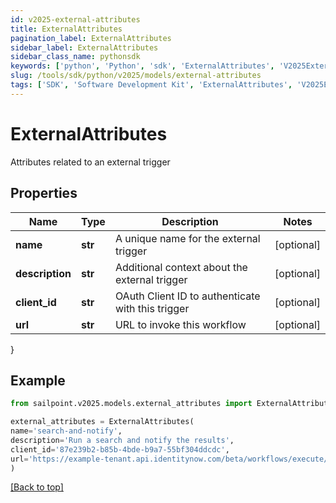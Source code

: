 ```yaml
---
id: v2025-external-attributes
title: ExternalAttributes
pagination_label: ExternalAttributes
sidebar_label: ExternalAttributes
sidebar_class_name: pythonsdk
keywords: ['python', 'Python', 'sdk', 'ExternalAttributes', 'V2025ExternalAttributes'] 
slug: /tools/sdk/python/v2025/models/external-attributes
tags: ['SDK', 'Software Development Kit', 'ExternalAttributes', 'V2025ExternalAttributes']
---
```


# ExternalAttributes

Attributes related to an external trigger

## Properties

Name | Type | Description | Notes
------------ | ------------- | ------------- | -------------
**name** | **str** | A unique name for the external trigger | [optional] 
**description** | **str** | Additional context about the external trigger | [optional] 
**client_id** | **str** | OAuth Client ID to authenticate with this trigger | [optional] 
**url** | **str** | URL to invoke this workflow | [optional] 
}

## Example

```python
from sailpoint.v2025.models.external_attributes import ExternalAttributes

external_attributes = ExternalAttributes(
name='search-and-notify',
description='Run a search and notify the results',
client_id='87e239b2-b85b-4bde-b9a7-55bf304ddcdc',
url='https://example-tenant.api.identitynow.com/beta/workflows/execute/external/c79e0079-562c-4df5-aa73-60a9e25c916d'
)

```
[[Back to top]](#) 

